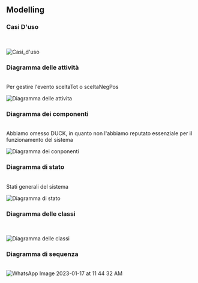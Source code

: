 <h2>Modelling</h3>
<h3>Casi D'uso</h3><br>

![Casi_d'uso](https://user-images.githubusercontent.com/40872910/213004792-017065db-68cf-4380-becc-3bb601cc4050.png)<br>
<h3>Diagramma delle attività</h3><br>
Per gestire l'evento sceltaTot o sceltaNegPos<br>
  
![Diagramma delle attivita](https://user-images.githubusercontent.com/47183391/213035595-5dff1f8d-7bf7-4d63-84e6-18448dc51b70.jpg)


<h3>Diagramma dei componenti</h3><br>
Abbiamo omesso DUCK, in quanto non l'abbiamo reputato essenziale per il funzionamento del sistema

![Diagramma dei conponenti](https://user-images.githubusercontent.com/47183391/213031978-6515af02-a438-438d-bdda-4b23fc3267c9.JPG)

<h3>Diagramma di stato</h3><br>
Stati generali del sistema<br>

![Diagramma di stato ](https://user-images.githubusercontent.com/40872910/213005299-46f097e8-e581-4e04-a95e-687cdb91f5d3.jpeg)

<h3>Diagramma delle classi</h3><br>

![Diagramma delle classi](https://user-images.githubusercontent.com/47183391/213032188-9a6778f3-e9eb-43f5-947f-de4d7bc44f42.JPG)

<h3>Diagramma di sequenza</h3><br>
<Gestione renderizzazione mappa e player
          
![WhatsApp Image 2023-01-17 at 11 44 32 AM](https://user-images.githubusercontent.com/40872910/214029333-7ff7f19e-aec1-4ae0-bc6e-b4d9aa294282.jpeg)


